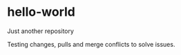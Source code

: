 # hello-world
Just another repository

Testing changes, pulls and merge conflicts to solve issues. 
